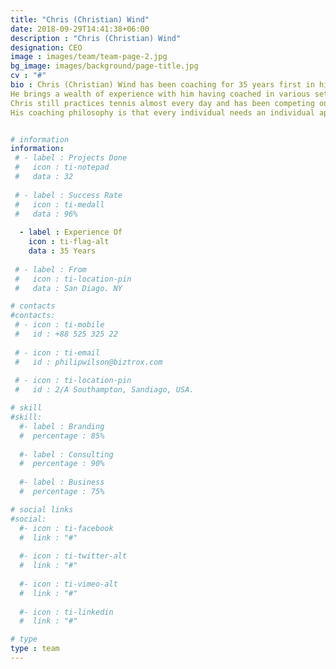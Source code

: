```yaml
---
title: "Chris (Christian) Wind"
date: 2018-09-29T14:41:38+06:00
description : "Chris (Christian) Wind"
designation: CEO
image : images/team/team-page-2.jpg
bg_image: images/background/page-title.jpg
cv : "#"
bio : Chris (Christian) Wind has been coaching for 35 years first in his native Austria, then in Croatia, Slovenia, Turkey, Thailand and most recently in Dubai.  
He brings a wealth of experience with him having coached in various set ups from local clubs to schools, tennis camps and 5* start hotels working with kids and adults of all kind of levels - from absolute beginners to competitive players.
Chris still practices tennis almost every day and has been competing on the ITF Seniors Tour for the past 10 years and have won various singles and doubles titles. He reached top 30 world ranking in singles and top 15 in doubles in the men 50 and over category.
His coaching philosophy is that every individual needs an individual approach and the process of learning should be enjoyable.  A fit for all scheme might be technically correct but noticeable progress can take an exceedingly long time and can be frustrating.


# information
information:
 # - label : Projects Done
 #   icon : ti-notepad
 #   data : 32
    
 # - label : Success Rate
 #   icon : ti-medall
 #   data : 96%
    
  - label : Experience Of
    icon : ti-flag-alt
    data : 35 Years
    
 # - label : From
 #   icon : ti-location-pin
 #   data : San Diago. NY

# contacts
#contacts:
 # - icon : ti-mobile
 #   id : +88 525 325 22
    
 # - icon : ti-email
 #   id : philipwilson@biztrox.com
    
 # - icon : ti-location-pin
 #   id : 2/A Southampton, Sandiago, USA.

# skill
#skill:
  #- label : Branding
  #  percentage : 85%
    
  #- label : Consulting
  #  percentage : 90%
    
  #- label : Business
  #  percentage : 75%

# social links
#social:
  #- icon : ti-facebook
  #  link : "#"
    
  #- icon : ti-twitter-alt
  #  link : "#"
    
  #- icon : ti-vimeo-alt
  #  link : "#"
    
  #- icon : ti-linkedin
  #  link : "#"

# type
type : team
---
```

